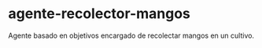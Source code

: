 # agente-recolector-mangos
Agente basado en objetivos encargado de recolectar mangos en un cultivo.
